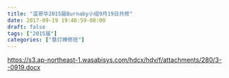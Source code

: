 ```yaml
---
title: "温哥华2015届Burnaby小组9月19日共修"
date: 2017-09-19 19:46:59-08:00
draft: false
tags: ["2015届"]
categories: ["慧灯禅修班"]
---
```

https://s3.ap-northeast-1.wasabisys.com/hdcx/hdv/f/attachments/280/3--0919.docx

